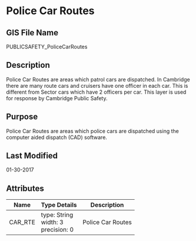 # Police Car Routes
## GIS File Name
PUBLICSAFETY_PoliceCarRoutes
## Description
<DIV STYLE="text-align:Left;"><DIV><DIV><P><SPAN>Police Car Routes are areas which patrol cars are dispatched. In Cambridge there are many route cars and cruisers have one officer in each car. This is different from Sector cars which have 2 officers per car. This layer is used for response by Cambridge Public Safety. </SPAN></P></DIV></DIV></DIV>

## Purpose
Police Car Routes are areas which police cars are dispatched using the computer aided dispatch (CAD) software. 
## Last Modified
01-30-2017
## Attributes
|Name|Type Details|Description|
|----|------------|-----------|
|CAR_RTE|type: String<br/>width: 3<br/>precision: 0|Police Car Routes|
